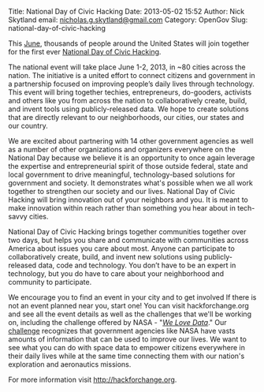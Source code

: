 Title: National Day of Civic Hacking 
Date: 2013-05-02 15:52
Author: Nick Skytland
email: nicholas.g.skytland@gmail.com
Category: OpenGov
Slug: national-day-of-civic-hacking

This [June][], thousands of people around the United States will join
together for the first ever [National Day of Civic Hacking][June].

The national event will take place June 1-2, 2013, in \~80 cities across
the nation. The initiative is a united effort to connect citizens and
government in a partnership focused on improving people’s daily lives
through technology. This event will bring together techies,
entrepreneurs, do-gooders, activists and others like you from across the
nation to collaboratively create, build, and invent tools using
publicly-released data. We hope to create solutions that are directly
relevant to our neighborhoods, our cities, our states and our country.

We are excited about partnering with 14 other government agencies as
well as a number of other organizations and organizers everywhere on the
National Day because we believe it is an opportunity to once again
leverage the expertise and entrepreneurial spirit of those outside
federal, state and local government to drive meaningful,
technology-based solutions for government and society. It demonstrates
what's possible when we all work together to strengthen our society and
our lives. National Day of Civic Hacking will bring innovation out of
your neighbors and you. It is meant to make innovation within reach
rather than something you hear about in tech-savvy cities.

National Day of Civic Hacking brings together communities together over
two days, but helps you share and communicate with communities across
America about issues you care about most. Anyone can participate to
collaboratively create, build, and invent new solutions using
publicly-released data, code and technology. You don’t have to be an
expert in technology, but you do have to care about your neighborhood
and community to participate.

We encourage you to find an event in your city and to get involved If
there is not an event planned near you, start one! You can visit
hackforchange.org and see all the event details as well as the
challenges that we'll be working on, including the challenge offered by
NASA - "[*We Love Data*][]." Our [challenge][*We Love Data*] recognizes
that government agencies like NASA have vasts amounts of information
that can be used to improve our lives. We want to see what you can do
with space data to empower citizens everywhere in their daily lives
while at the same time connecting them with our nation's exploration and
aeronautics missions.

For more information visit <http://hackforchange.org>.

  [June]: http://hackforchange.org
  [*We Love Data*]: http://hackforchange.org/challenge/we-love-data
